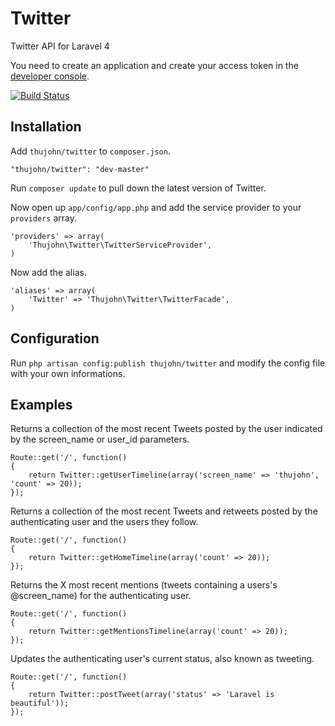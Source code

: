 # Twitter

Twitter API for Laravel 4

You need to create an application and create your access token in the [developer console](https://dev.twitter.com/).

[![Build Status](https://travis-ci.org/thujohn/twitter-l4.png?branch=master)](https://travis-ci.org/thujohn/twitter-l4)


## Installation

Add `thujohn/twitter` to `composer.json`.

    "thujohn/twitter": "dev-master"
    
Run `composer update` to pull down the latest version of Twitter.

Now open up `app/config/app.php` and add the service provider to your `providers` array.

    'providers' => array(
        'Thujohn\Twitter\TwitterServiceProvider',
    )

Now add the alias.

    'aliases' => array(
        'Twitter' => 'Thujohn\Twitter\TwitterFacade',
    )


## Configuration

Run `php artisan config:publish thujohn/twitter` and modify the config file with your own informations.


## Examples

Returns a collection of the most recent Tweets posted by the user indicated by the screen_name or user_id parameters.

	Route::get('/', function()
	{
		return Twitter::getUserTimeline(array('screen_name' => 'thujohn', 'count' => 20));
	});

Returns a collection of the most recent Tweets and retweets posted by the authenticating user and the users they follow.

	Route::get('/', function()
	{
		return Twitter::getHomeTimeline(array('count' => 20));
	});

Returns the X most recent mentions (tweets containing a users's @screen_name) for the authenticating user.

	Route::get('/', function()
	{
		return Twitter::getMentionsTimeline(array('count' => 20));
	});

Updates the authenticating user's current status, also known as tweeting.

	Route::get('/', function()
	{
		return Twitter::postTweet(array('status' => 'Laravel is beautiful'));
	});